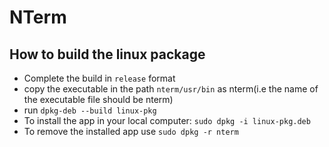 # NTerm

## How to build the linux package
- Complete the build in `release` format
- copy the executable in the path `nterm/usr/bin` as nterm(i.e the name of the executable file should be nterm)
- run `dpkg-deb --build linux-pkg`
- To install the app in your local computer: `sudo dpkg -i linux-pkg.deb`
- To remove the installed app use `sudo dpkg -r nterm`
